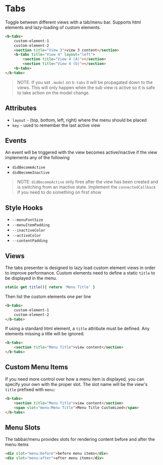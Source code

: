 Tabs
==============

Toggle between different views with a tab/menu bar. Supports html elements and
lazy-loading of custom elements.

```html
<b-tabs>
    custom-element-1
    custom-element-2
    <section title="View 3">view 3 content</section>
    <b-tabs title="View 4" layout="left">
        <section title="View 4 (A)"></section>
        <section title="View 4 (b)"></section>
    <b-tabs>
</b-tabs>
```

>NOTE: If you set `.model` on `b-tabs` it will be propagated down
to the views. This will only happen when the sub view is active so it is safe
to take action on the model change.

## Attributes
- `layout` - (top, bottom, left, right) where the menu should be placed
- `key` - used to remember the last active view

## Events
An event will be triggered with the view becomes active/inactive if the view implements
any of the following

- `didBecomeActive`
- `didBecomeInactive`

>NOTE: `didBecomeActive` only fires after the view has been created and is switching
> from an inactive state. Implement the `connectedCallback` if you need to do something
> on first show

## Style Hooks
- `--menuFontSize`
- `--menuItemPadding`
- `--inactiveColor`
- `--activeColor`
- `--contentPadding`

## Views
The tabs presenter is designed to lazy load custom element views in
order to improve performance. Custom elements need to define a static
`title` to be displayed in the menu.

```javascript
static get title(){ return 'Menu Title' }
```

Then list the custom elements one per line

```html
<b-tabs>
    custom-element-1
    custom-element-2
</b-tabs>
```

If using a standard html element, a `title` attribute must be defined.
Any elements missing a title will be ignored.

```html
<b-tabs>
    <section title="Menu Title">view content</section>
</b-tabs>
```

## Custom Menu Items
If you need more control over how a menu item is displayed, you can specify
your own with the proper slot. The slot name will be the view's `title`
prefixed with `menu:`

```html
<b-tabs>
    <section title="Menu Title">view content</section>
    <span slot="menu:Menu Title">Menu Title Customized</span>
</b-tabs>
```

## Menu Slots
The tabbar/menu provides slots for rendering content before and after the menu items

```html
<div slot="menu:before">before menu items</div>
<div slot="menu:after">after menu items</div>
```